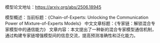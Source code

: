 模型论文地址：https://arxiv.org/abs/2506.18945

模型概述：当前标题：《Chain-of-Experts: Unlocking the Communication Power of Mixture-of-Experts Models》
中文文章标题：《专家链：解锁混合专家模型中的通信能力》
文章内容：本文提出了一种新的混合专家模型通信机制，通过构建专家链增强模型间的信息交流，提高预测准确性和泛化能力。
